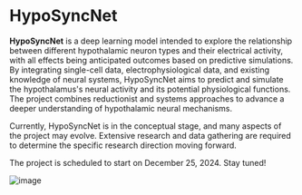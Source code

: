 # HypoSyncNet
**HypoSyncNet** is a deep learning model intended to explore the relationship between different hypothalamic neuron types and their electrical activity, with all effects being anticipated outcomes based on predictive simulations. By integrating single-cell data, electrophysiological data, and existing knowledge of neural systems, HypoSyncNet aims to predict and simulate the hypothalamus's neural activity and its potential physiological functions. The project combines reductionist and systems approaches to advance a deeper understanding of hypothalamic neural mechanisms.

Currently, HypoSyncNet is in the conceptual stage, and many aspects of the project may evolve. Extensive research and data gathering are required to determine the specific research direction moving forward.

The project is scheduled to start on December 25, 2024. Stay tuned!

![image](https://github.com/user-attachments/assets/cd490325-bc4e-4379-a094-72ab6355ab5e)
